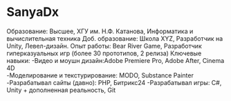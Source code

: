# SanyaDx
Образование: Высшее, ХГУ им. Н.Ф. Катанова, Информатика и вычислительная техника
Доб. образование: Школа XYZ, Разработчик на Unity, Левел-дизайн.
Опыт работы: Bear River Game, Разработчик гиперказуальных игр (более 30 прототипов, 2 релиза)
Ключевые навыки: 
	-Видео и моушн дизайн:Adobe Premiere Pro, Adobe After, Cinema 4D  
	-Моделирование и текстурирование: MODO, Substance Painter 
	-Разрабатывал сайты (давно): PHP, Битрикс24
	-Разрабатывал игры: С#, Unity + дополненная реальность, Git
